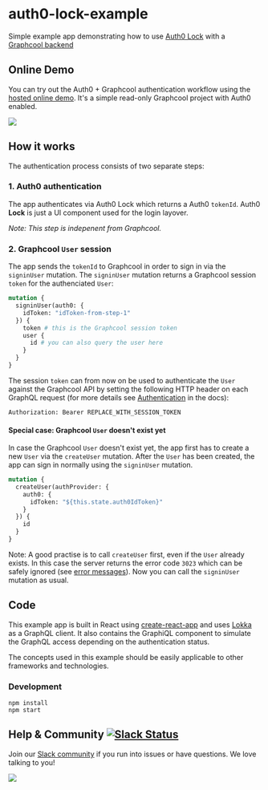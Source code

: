 # auth0-lock-example
Simple example app demonstrating how to use [Auth0 Lock](https://auth0.com/docs/libraries/lock) with a [Graphcool backend](https://graph.cool/)

## Online Demo

You can try out the Auth0 + Graphcool authentication workflow using the [hosted online demo](https://graphcool-auth0.netlify.com/). It's a simple read-only Graphcool project with Auth0 enabled.

![](http://i.imgur.com/TO02SWf.gif)

## How it works

The authentication process consists of two separate steps:

### 1. Auth0 authentication

The app authenticates via Auth0 Lock which returns a Auth0 `tokenId`. Auth0 **Lock** is just a UI component used for the login layover.

*Note: This step is indepenent from Graphcool.*

### 2. Graphcool `User` session

The app sends the `tokenId` to Graphcool in order to sign in via the `signinUser` mutation. The `signinUser` mutation returns a Graphcool session `token` for the authenciated `User`:

```graphql
mutation {
  signinUser(auth0: {
    idToken: "idToken-from-step-1"
  }) {
    token # this is the Graphcool session token
    user {
      id # you can also query the user here
    }
  }
}
```

The session `token` can from now on be used to authenticate the `User` against the Graphcool API by setting the following HTTP header on each GraphQL request (for more details see [Authentication](https://docs.graph.cool/reference/platform#authentication) in the docs):

```
Authorization: Bearer REPLACE_WITH_SESSION_TOKEN
```

#### Special case: Graphcool `User` doesn't exist yet

In case the Graphcool `User` doesn't exist yet, the app first has to create a new `User` via the `createUser` mutation. After the `User` has been created, the app can sign in normally using the `signinUser` mutation.

```graphql
mutation {
  createUser(authProvider: {
    auth0: {
      idToken: "${this.state.auth0IdToken}"
    }
  }) {
    id
  }
}
```

Note: A good practise is to call `createUser` first, even if the `User` already exists. In this case the server returns the error code `3023` which can be safely ignored (see [error messages](https://docs.graph.cool/reference/simple-api#api-errors)). Now you can call the `signinUser` mutation as usual.

## Code

This example app is built in React using [create-react-app](https://github.com/facebookincubator/create-react-app) and uses [Lokka](https://github.com/kadirahq/lokka) as a GraphQL client. It also contains the GraphiQL component to simulate the GraphQL access depending on the authentication status.

The concepts used in this example should be easily applicable to other frameworks and technologies.

### Development

```
npm install
npm start
```

## Help & Community [![Slack Status](https://slack.graph.cool/badge.svg)](https://slack.graph.cool)

Join our [Slack community](http://slack.graph.cool/) if you run into issues or have questions. We love talking to you!

![](http://i.imgur.com/5RHR6Ku.png)